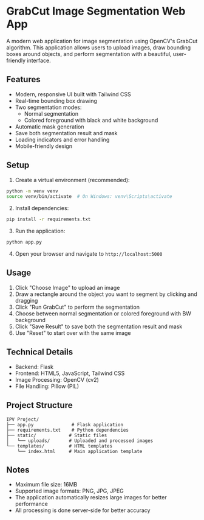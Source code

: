 # GrabCut Image Segmentation Web App

A modern web application for image segmentation using OpenCV's GrabCut algorithm. This application allows users to upload images, draw bounding boxes around objects, and perform segmentation with a beautiful, user-friendly interface.

## Features

- Modern, responsive UI built with Tailwind CSS
- Real-time bounding box drawing
- Two segmentation modes:
  - Normal segmentation
  - Colored foreground with black and white background
- Automatic mask generation
- Save both segmentation result and mask
- Loading indicators and error handling
- Mobile-friendly design

## Setup

1. Create a virtual environment (recommended):
```bash
python -m venv venv
source venv/bin/activate  # On Windows: venv\Scripts\activate
```

2. Install dependencies:
```bash
pip install -r requirements.txt
```

3. Run the application:
```bash
python app.py
```

4. Open your browser and navigate to `http://localhost:5000`

## Usage

1. Click "Choose Image" to upload an image
2. Draw a rectangle around the object you want to segment by clicking and dragging
3. Click "Run GrabCut" to perform the segmentation
4. Choose between normal segmentation or colored foreground with BW background
5. Click "Save Result" to save both the segmentation result and mask
6. Use "Reset" to start over with the same image

## Technical Details

- Backend: Flask
- Frontend: HTML5, JavaScript, Tailwind CSS
- Image Processing: OpenCV (cv2)
- File Handling: Pillow (PIL)

## Project Structure

```
IPV Project/
├── app.py              # Flask application
├── requirements.txt    # Python dependencies
├── static/            # Static files
│   └── uploads/       # Uploaded and processed images
└── templates/         # HTML templates
    └── index.html     # Main application template
```

## Notes

- Maximum file size: 16MB
- Supported image formats: PNG, JPG, JPEG
- The application automatically resizes large images for better performance
- All processing is done server-side for better accuracy
